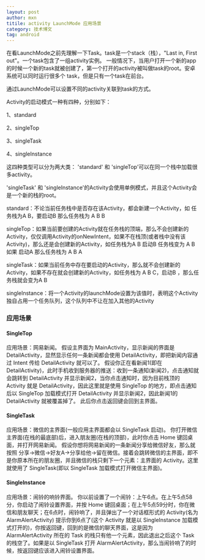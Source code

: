 ```yaml
---
layout: post
author: mxn
titile: activity LaunchMode 应用场景
category: 技术博文
tag: android
---
```


在看LaunchMode之前先理解一下Task。task是一个stack（栈），"Last in, First out"。一个task包含了一组activity实例。
一般情况下，当用户打开一个新的app的时候一个新的task就被创建了，第一个打开的activity被叫做task的root。安卓系统可以同时运行很多个
task，但是只有一个task在前台。

通过LaunchMode可以设置不同的activity关联到task的方式。

Activity的启动模式一种有四种，分别如下：

1、standard

2、singleTop

3、singleTask

4、singleInstance

这四种类型可以分为两大类：
'standard' 和 'singleTop'可以在同一个栈中加载很多activity。

'singleTask' 和 'singleInstance'的Activity会使用单例模式，并且这个Activity会是一个新的栈的root。





standard：不论当前任务栈中是否存在该Activity，都会新建一个Activity，如 任务栈为A B，要启动B 那么任务栈为 A B B

singleTop：如果当前要创建的Activity就在任务栈的顶端，那么不会创建新的Activity，仅仅调用Activity的onNewIntent，如果不在栈顶(或者栈中没有该Activity)，那么还是会创建新的Activity，如任务栈为A B 启动B 任务栈变为 A B 如果 启动A 那么任务栈为 A B A

singleTask：如果当前任务中存在要启动的Activity，那么就不会创建新的Activity，如果不存在就会创建新的Activity，如任务栈为 A B C，启动B ，那么任务栈就会变为A B

singleInstance：将一个Activity的launchMode设置为该值时，表明这个Activity独自占用一个任务队列，这个队列中不让在加入其他的Activity


### 应用场景

#### SingleTop

应用场景：网易新闻。
假设主界面为 MainActivity，显示新闻的界面是 DetailActivity，显然显示任何一条新闻都会使用 DetailActivity，即把新闻内容通过 Intent 传给 DetailActivity 就可以了。
假设你正在看新闻1(即在 DetailActivity)，此时手机收到服务器的推送：收到一条通知(新闻2)，点击通知就会跳转到 DetailActivity 并显示新闻2，当你点击通知时，因为目前栈顶的 Activity 就是 DetailActivity，因此这里就是使用 SingleTop 的地方，即点击通知后以 SingleTop 加载模式打开 DetailActivity 并显示新闻2，因此新闻1的 DetailActivity 就被覆盖掉了。
此后你点击返回键会回到主界面。

#### SingleTask

应用场景：微信的主界面(一般应用主界面都会以 SingleTask 启动)。
你打开微信主界面(在栈的最底部)后，进入朋友圈(在栈的顶部)，此时你点击 Home 键回桌面，并打开网易新闻。
假设你想将网易新闻的一条新闻分享给微信好友，那么就按照 分享->微信->好友A->分享给他->留在微信。接着会跳转微信的主界面，即不是你原本所在的朋友圈，并且微信的栈只剩下一个元素：主界面的 Activity。这里就使用了 SingleTask(即以 SingleTask 加载模式打开微信主界面)。

#### SingleInstance

应用场景：闹铃的响铃界面。
你以前设置了一个闹铃：上午6点。在上午5点58分，你启动了闹铃设置界面，并按 Home 键回桌面；在上午5点59分时，你在微信和朋友聊天；在6点时，闹铃响了，并且弹出了一个对话框形式的 Activity(名为 AlarmAlertActivity) 提示你到6点了(这个 Activity 就是以 SingleInstance 加载模式打开的)，你按返回键，回到的是微信的聊天界面，这是因为 AlarmAlertActivity 所在的 Task 的栈只有他一个元素，因此退出之后这个 Task 的栈空了。如果是以 SingleTask 打开 AlarmAlertActivity，那么当闹铃响了的时候，按返回键应该进入闹铃设置界面。
